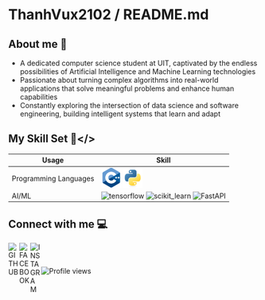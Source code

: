 # ThanhVux2102 / README.md

## About me 🧠
- A dedicated computer science student at UIT, captivated by the endless possibilities of Artificial Intelligence and Machine Learning technologies
- Passionate about turning complex algorithms into real-world applications that solve meaningful problems and enhance human capabilities
- Constantly exploring the intersection of data science and software engineering, building intelligent systems that learn and adapt

## My Skill Set 💉</>

| Usage | Skill |
|-------|-------|
| Programming Languages | <img src="https://raw.githubusercontent.com/devicons/devicon/master/icons/cplusplus/cplusplus-original.svg" alt="C++" width="40" height="40"/> <img src="https://raw.githubusercontent.com/devicons/devicon/master/icons/python/python-original.svg" alt="Python" width="40" height="40"/> |
| AI/ML | <img src="https://www.vectorlogo.zone/logos/tensorflow/tensorflow-icon.svg" alt="tensorflow" width="40"  height="40"/> <img src="https://upload.wikimedia.org/wikipedia/commons/0/05/Scikit_learn_logo_small.svg" alt="scikit_learn" width="40" height="40"/> <img src="https://res.cloudinary.com/harendra21/image/upload/v1742473055/withcodeexample.com/getting-started-with-python-fastapi-a-comprehensive-guide_tnigh2.jpg" alt="FastAPI" width="40" height="40"/> |

## Connect with me 💻
<a href="https://github.com/ThanhVux2102">
  <img align="left" alt="GITHUB" width="22px" src="https://cdn.pixabay.com/photo/2022/01/30/13/33/github-6980894_960_720.png" />
</a>
<a href="https://www.facebook.com/thanhh.vuu/">
  <img align="left" alt="FACEBOOK" width="22px" src="https://thuvienvector.vn/wp-content/uploads/2025/09/facebook-logo.jpg" />
</a>
<a href="https://www.instagram.com/thanhf_vux13/">
  <img align="left" alt="INSTAGRAM" width="22px" src="https://thuvienvector.vn/wp-content/uploads/2025/09/facebook-logo.jpg" />
</a>

<br />
<br />

![Profile views](https://komarev.com/ghpvc/?username=ThanhVux2102&style=flat-square&color=blue)